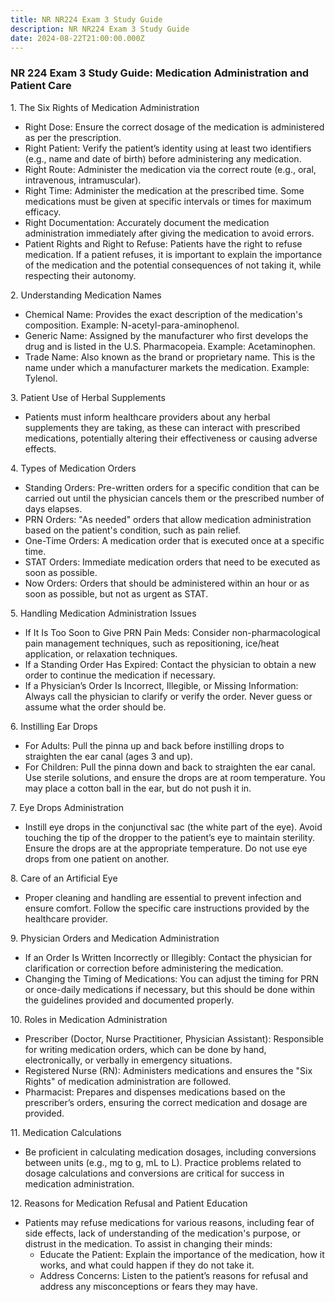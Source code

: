 ```yaml
---
title: NR NR224 Exam 3 Study Guide
description: NR NR224 Exam 3 Study Guide
date: 2024-08-22T21:00:00.000Z
---
```


### NR 224 Exam 3 Study Guide: Medication Administration and Patient Care

1\. The Six Rights of Medication Administration

* Right Dose: Ensure the correct dosage of the medication is administered as per the prescription.
* Right Patient: Verify the patient’s identity using at least two identifiers (e.g., name and date of birth) before administering any medication.
* Right Route: Administer the medication via the correct route (e.g., oral, intravenous, intramuscular).
* Right Time: Administer the medication at the prescribed time. Some medications must be given at specific intervals or times for maximum efficacy.
* Right Documentation: Accurately document the medication administration immediately after giving the medication to avoid errors.
* Patient Rights and Right to Refuse: Patients have the right to refuse medication. If a patient refuses, it is important to explain the importance of the medication and the potential consequences of not taking it, while respecting their autonomy.

2\. Understanding Medication Names

* Chemical Name: Provides the exact description of the medication's composition. Example: N-acetyl-para-aminophenol.
* Generic Name: Assigned by the manufacturer who first develops the drug and is listed in the U.S. Pharmacopeia. Example: Acetaminophen.
* Trade Name: Also known as the brand or proprietary name. This is the name under which a manufacturer markets the medication. Example: Tylenol.

3\. Patient Use of Herbal Supplements

* Patients must inform healthcare providers about any herbal supplements they are taking, as these can interact with prescribed medications, potentially altering their effectiveness or causing adverse effects.

4\. Types of Medication Orders

* Standing Orders: Pre-written orders for a specific condition that can be carried out until the physician cancels them or the prescribed number of days elapses.
* PRN Orders: "As needed" orders that allow medication administration based on the patient's condition, such as pain relief.
* One-Time Orders: A medication order that is executed once at a specific time.
* STAT Orders: Immediate medication orders that need to be executed as soon as possible.
* Now Orders: Orders that should be administered within an hour or as soon as possible, but not as urgent as STAT.

5\. Handling Medication Administration Issues

* If It Is Too Soon to Give PRN Pain Meds: Consider non-pharmacological pain management techniques, such as repositioning, ice/heat application, or relaxation techniques.
* If a Standing Order Has Expired: Contact the physician to obtain a new order to continue the medication if necessary.
* If a Physician’s Order Is Incorrect, Illegible, or Missing Information: Always call the physician to clarify or verify the order. Never guess or assume what the order should be.

6\. Instilling Ear Drops

* For Adults: Pull the pinna up and back before instilling drops to straighten the ear canal (ages 3 and up).
* For Children: Pull the pinna down and back to straighten the ear canal. Use sterile solutions, and ensure the drops are at room temperature. You may place a cotton ball in the ear, but do not push it in.

7\. Eye Drops Administration

* Instill eye drops in the conjunctival sac (the white part of the eye). Avoid touching the tip of the dropper to the patient’s eye to maintain sterility. Ensure the drops are at the appropriate temperature. Do not use eye drops from one patient on another.

8\. Care of an Artificial Eye

* Proper cleaning and handling are essential to prevent infection and ensure comfort. Follow the specific care instructions provided by the healthcare provider.

9\. Physician Orders and Medication Administration

* If an Order Is Written Incorrectly or Illegibly: Contact the physician for clarification or correction before administering the medication.
* Changing the Timing of Medications: You can adjust the timing for PRN or once-daily medications if necessary, but this should be done within the guidelines provided and documented properly.

10\. Roles in Medication Administration

* Prescriber (Doctor, Nurse Practitioner, Physician Assistant): Responsible for writing medication orders, which can be done by hand, electronically, or verbally in emergency situations.
* Registered Nurse (RN): Administers medications and ensures the "Six Rights" of medication administration are followed.
* Pharmacist: Prepares and dispenses medications based on the prescriber’s orders, ensuring the correct medication and dosage are provided.

11\. Medication Calculations

* Be proficient in calculating medication dosages, including conversions between units (e.g., mg to g, mL to L). Practice problems related to dosage calculations and conversions are critical for success in medication administration.

12\. Reasons for Medication Refusal and Patient Education

* Patients may refuse medications for various reasons, including fear of side effects, lack of understanding of the medication's purpose, or distrust in the medication. To assist in changing their minds:
  * Educate the Patient: Explain the importance of the medication, how it works, and what could happen if they do not take it.
  * Address Concerns: Listen to the patient’s reasons for refusal and address any misconceptions or fears they may have.
